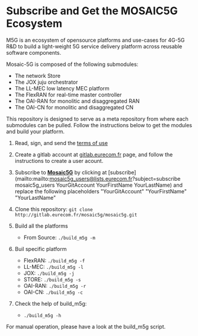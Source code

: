 # Subscribe and Get the MOSAIC5G Ecosystem  
M5G is an ecosystem of opensource platforms and use-cases for 4G-5G R&D to build a light-weight 5G service delivery platform across reusable software components. 

Mosaic-5G is composed of the following submodules:

* The network Store 
* The JOX juju orchestrator
* The LL-MEC low latency MEC platform
* The FlexRAN for real-time master controller
* The OAI-RAN for monolitic and disaggregated RAN
* The OAI-CN  for monolitic and disaggregated CN

This repository is designed to serve as a meta repository from where each 
submodules can be pulled. Follow the instructions below to get the modules and build your platform.


1. Read, sign, and send the [terms of use]()

1. Create a gitlab account at [gitlab.eurecom.fr](http://gitlab.eurecom.fr) page, and follow the instructions to create a user acount.

1. Subscribe to [**Mosaic5G**](mailto:mosaic5g_users@lists.eurecom.fr) by clicking at [subscribe](mailto:mailto:mosaic5g_users@lists.eurecom.fr?subject=subscribe mosaic5g_users YourGitAccount YourFirstName YourLastName) and replace the following placeholders "YourGitAccount" "YourFirstName" "YourLastName"

1. Clone this repository:  `git clone http://gitlab.eurecom.fr/mosaic5g/mosaic5g.git`

1. Build all the platforms 
    * From Source: `./build_m5g -m `
1. Buil specific platform
    * FlexRAN: `./build_m5g -f `
    * LL-MEC: `./build_m5g -l `
    * JOX: `./build_m5g -j `
    * STORE: `./build_m5g -s `
    * OAI-RAN: `./build_m5g -r `
    * OAI-CN: `./build_m5g -c `
1. Check the help of build_m5g:
    * `./build_m5g -h `


For manual operation, please have a look at the build_m5g script.
